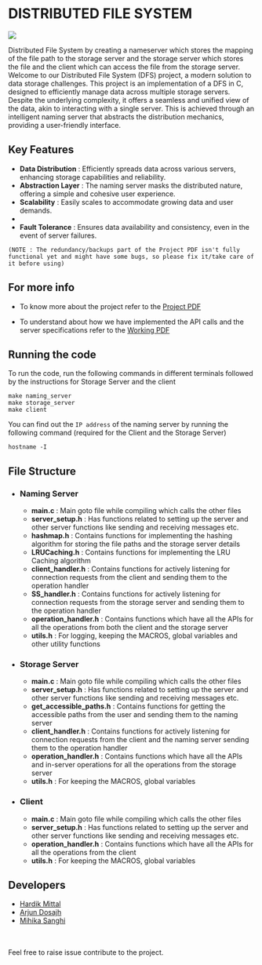 # DISTRIBUTED FILE SYSTEM

![](./images/output.gif)


Distributed File System by creating a nameserver which stores the mapping of the file path to the storage server and the storage server which stores the file and the client which can access the file from the storage server.
Welcome to our Distributed File System (DFS) project, a modern solution to data storage challenges. This project is an implementation of a DFS in C, designed to efficiently manage data across multiple storage servers. Despite the underlying complexity, it offers a seamless and unified view of the data, akin to interacting with a single server. This is achieved through an intelligent naming server that abstracts the distribution mechanics, providing a user-friendly interface.


## Key Features

- **Data Distribution** : Efficiently spreads data across various servers, enhancing storage capabilities and reliability.
- **Abstraction Layer** : The naming server masks the distributed nature, offering a simple and cohesive user experience.
- **Scalability** : Easily scales to accommodate growing data and user demands.
- 
- **Fault Tolerance** : Ensures data availability and consistency, even in the event of server failures. 

`(NOTE : The redundancy/backups part of the Project PDF isn't fully functional yet and might have some bugs, so please fix it/take care of it before using)`


## For more info

- To know more about the project refer to the [Project PDF](./Project.pdf) </a>

- To understand about how we have implemented the API calls and the server specifications refer to the [Working PDF](./Working.pdf) </a>

## Running the code

To run the code, run the following commands in different terminals followed by the instructions for Storage Server and the client

```
make naming_server
make storage_server
make client
```

You can find out the `IP address` of the naming server by running the following command (required for the Client and the Storage Server)

```
hostname -I
```

## File Structure

- ### Naming Server

  - **main.c** : Main goto file while compiling which calls the other files
  - **server_setup.h** : Has functions related to setting up the server and other server functions like sending and receiving messages etc.
  - **hashmap.h** : Contains functions for implementing the hashing algorithm for storing the file paths and the storage server details
  - **LRUCaching.h** : Contains functions for implementing the LRU Caching algorithm
  - **client_handler.h** : Contains functions for actively listening for connection requests from the client and sending them to the operation handler
  - **SS_handler.h** : Contains functions for actively listening for connection requests from the storage server and sending them to the operation handler
  - **operation_handler.h** : Contains functions which have all the APIs for all the operations from both the client and the storage server
  - **utils.h** : For logging, keeping the MACROS, global variables and other utility functions

- ### Storage Server

  - **main.c** : Main goto file while compiling which calls the other files
  - **server_setup.h** : Has functions related to setting up the server and other server functions like sending and receiving messages etc.
  - **get_accessible_paths.h** : Contains functions for getting the accessible paths from the user and sending them to the naming server
  - **client_handler.h** : Contains functions for actively listening for connection requests from the client and the naming server sending them to the operation handler
  - **operation_handler.h** : Contains functions which have all the APIs and in-server operations for all the operations from the storage server
  - **utils.h** : For keeping the MACROS, global variables

- ### Client
  - **main.c** : Main goto file while compiling which calls the other files
  - **server_setup.h** : Has functions related to setting up the server and other server functions like sending and receiving messages etc.
  - **operation_handler.h** : Contains functions which have all the APIs for all the operations from the client
  - **utils.h** : For keeping the MACROS, global variables

## Developers

- [Hardik Mittal](https://github.com/mhardik003)
- [Arjun Dosajh](https://github.com/ArjunDosajh)
- [Mihika Sanghi](https://github.com/mihikasanghi)

<br>
<br>
Feel free to raise issue contribute to the project.
